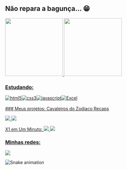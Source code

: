 ## Não repara a bagunça... 😁

 <div>
   <a href="https://github.com/danielassis07">
   <img height="185em" src="https://github-readme-stats.vercel.app/api?username=danielassis07&show_icons=true&theme=radical&include_all_commits=true&count_private=true"/>
   <img height="185em" src="https://github-readme-stats.vercel.app/api/top-langs/?username=danielassis07&show_icons=true&theme=radical&include_all_commits=true&count_private=true"/>

### Estudando:
<div style="display: flex;">
  <img align="center" alt="html5" src="https://img.shields.io/badge/HTML5-E34F26?style=for-the-badge&logo=html5&logoColor=black">
  <img align="center" alt="css3" src="https://img.shields.io/badge/CSS3-1572B6?style=for-the-badge&logo=css3&logoColor=black">
  <img align="center" alt="javascript" src="https://img.shields.io/badge/JavaScript-F7DF1E?style=for-the-badge&logo=javascript&logoColor=black">
  <img align="center" alt="Excel" src="https://img.shields.io/badge/Microsoft_Excel-217346?style=for-the-badge&logo=microsoft-excel&logoColor=black">
</div>

 
 <br>
 <div> 
  ### Meus projetos:
  Cavaleiros do Zodiaco Recaps
 <p>
  <a href="https://www.tiktok.com/@cavaleirosdozodiacorecap?lang=pt-BR" target="_blank"><img src= https://img.shields.io/badge/TikTok-000000?style=for-the-badge&logo=tiktok&logoColor=white/>
  <a href="https://www.instagram.com/cavaleirosdozodiacorecaps/" target="_blank"><img src= https://img.shields.io/badge/Instagram-E4405F?style=for-the-badge&logo=instagram&logoColor=white/>
</p>
 <p>
  X1 em Um Minuto:
  <a href="https://www.tiktok.com/@x1emumminuto" target="_blank"><img src= https://img.shields.io/badge/TikTok-000000?style=for-the-badge&logo=tiktok&logoColor=white/> 
  <a href="https://www.instagram.com/x1emumminuto/" target="_blank"><img src= https://img.shields.io/badge/Instagram-E4405F?style=for-the-badge&logo=instagram&logoColor=white/>
 </p>
  </div>

  
  ### Minhas redes:
<div> 
  <a href="https://www.linkedin.com/in/danielassis07" target="_blank"><img src="https://img.shields.io/badge/-LinkedIn-%230077B5?style=for-the-badge&logo=linkedin&logoColor=black" target="_blank"></a> 
 
  ![Snake animation](https://github.com/danielassis07/danielassis07/blob/output/github-contribution-grid-snake.svg)

</div>
